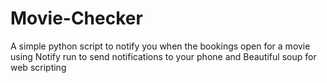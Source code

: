 # Movie-Checker
A simple python script to notify you when the bookings open for a movie
using Notify run to send notifications to your phone and Beautiful soup 
for web scripting

